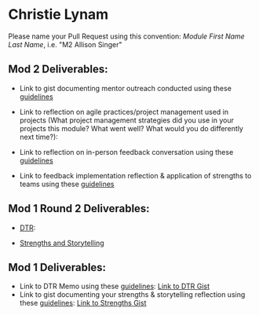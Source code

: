 # Christie Lynam

Please name your Pull Request using this convention: *Module First Name Last Name*, i.e. "M2 Allison Singer"

## Mod 2 Deliverables:
* Link to gist documenting mentor outreach conducted using these [guidelines](https://github.com/turingschool/career-development-curriculum/blob/master/module_two/cold_outreach_i_guidelines.md)

* Link to reflection on agile practices/project management used in projects (What project management strategies did you use in your projects this module? What went well? What would you do differently next time?):

* Link to reflection on in-person feedback conversation using these [guidelines](https://github.com/turingschool/career-development-curriculum/blob/master/module_two/feedback_conversation_reflection_guidelines.md)

* Link to feedback implementation reflection & application of strengths to teams using these [guidelines](https://github.com/turingschool/career-development-curriculum/blob/master/module_two/feedback_implementation_strengths_reflection.md)

## Mod 1 Round 2 Deliverables:

* [DTR](https://gist.github.com/christielynam/889a24f038fb62eb9f2a97e444bdad71):

* [Strengths and Storytelling](https://gist.github.com/christielynam/a74290993c50dbc417f233adb5811e8e)

## Mod 1 Deliverables:
* Link to DTR Memo using these [guidelines](https://github.com/turingschool/career-development-curriculum/blob/master/module_one/dtr_guidelines_memo.md): [Link to DTR Gist](https://gist.github.com/christielynam/31575e2de9f8c245e6fe65fb24b88dab)
* Link to gist documenting your strengths & storytelling reflection using these [guidelines](https://github.com/turingschool/career-development-curriculum/blob/master/module_one/strengths_storytelling_reflection.md): [Link to Strengths Gist](https://gist.github.com/christielynam/42fb1f78082b6e859e35d99ea651cf17)
